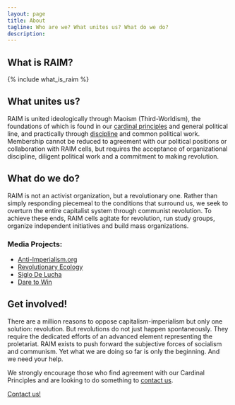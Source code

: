 ```yaml
---
layout: page
title: About
tagline: Who are we? What unites us? What do we do?
description:
---
```


## What is RAIM?

{% include what_is_raim %}

## What unites us?

RAIM is united ideologically through Maoism (Third-Worldism), the foundations of which is found in our [cardinal principles](/members/cardinal-principles/) and general political line, and practically through [discipline](/members/code-of-conduct/) and common political work. Membership cannot be reduced to agreement with our political positions or collaboration with RAIM cells, but requires the acceptance of organizational discipline, diligent political work and a commitment to making revolution.

## What do we do?

RAIM is not an activist organization, but a revolutionary one. Rather than simply responding piecemeal to the conditions that surround us, we seek to overturn the entire capitalist system through communist revolution. To achieve these ends, RAIM cells agitate for revolution, run study groups, organize independent initiatives and build mass organizations.

### Media Projects:

* [Anti-Imperialism.org](http://anti-imperialism.org/)
* [Revolutionary Ecology](http://revolutionaryecology.com/)
* [Siglo De Lucha](http://siglodelucha.wordpress.com/)
* [Dare to Win](/publications/dare-to-win/)

## Get involved!

There are a million reasons to oppose capitalism-imperialism but only one solution: revolution. But revolutions do not just happen spontaneously. They require the dedicated efforts of an advanced element representing the proletariat. RAIM exists to push forward the subjective forces of socialism and communism. Yet what we are doing so far is only the beginning. And we need your help.

We strongly encourage those who find agreement with our Cardinal Principles and are looking to do something to [contact us](/contact/).

<div class="text-center">
	<a href="{{ site.paths.contact }}" class="btn btn-primary btn-success"><span class="glyphicon glyphicon-envelope"></span> Contact us!</a>
</div>
